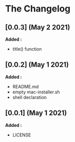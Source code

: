 # The Changelog

## [0.0.3] (May 2 2021)

**Added :**

- title() function


## [0.0.2] (May 1 2021)

**Added :**

- README.md
- empty mac-installer.sh
- shell declaration


## [0.0.1] (May 1 2021)

**Added :**

- LICENSE

